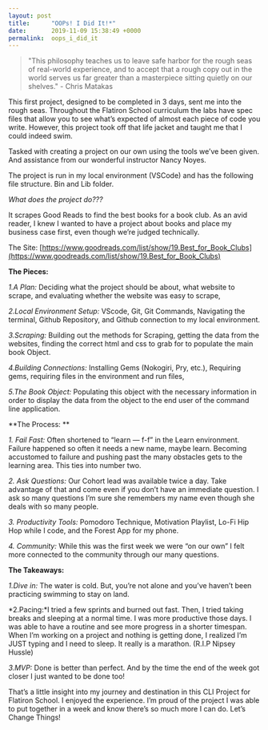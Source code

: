 ```yaml
---
layout: post
title:      "OOPs! I Did It!*"
date:       2019-11-09 15:38:49 +0000
permalink:  oops_i_did_it
---
```


> "This philosophy teaches us to leave safe harbor for the rough seas of real-world experience, and to accept that a rough copy out in the world serves us far greater than a masterpiece sitting quietly on our shelves." - Chris Matakas


This first project, designed to be completed in 3 days, sent me into the rough seas. Throughout the Flatiron School curriculum the labs have spec files that allow you to see what’s expected of almost each piece of code you write. However, this project took off that life jacket and taught me that I could indeed swim.

Tasked with creating a project on our own using the tools we’ve been given. And assistance from our wonderful instructor Nancy Noyes.

The project is run in my local environment (VSCode) and has the following file structure. Bin and Lib folder.

*What does the project do???*

It scrapes Good Reads to find the best books for a book club. As an avid reader, I knew I wanted to have a project about books and place my business case first, even though we’re judged technically.

The Site: [https://www.goodreads.com/list/show/19.Best_for_Book_Clubs](https://www.goodreads.com/list/show/19.Best_for_Book_Clubs)

**The Pieces:**

*1.A Plan:* Deciding what the project should be about, what website to scrape, and evaluating whether the website was easy to scrape,

*2.Local Environment Setup:* VScode, Git, Git Commands, Navigating the terminal, Github Repository, and Github connection to my local environment.

*3.Scraping:* Building out the methods for Scraping, getting the data from the websites, finding the correct html and css to grab for to populate the main book Object.

*4.Building Connections:* Installing Gems (Nokogiri, Pry, etc.), Requiring gems, requiring files in the environment and run files,

*5.The Book Object:* Populating this object with the necessary information in order to display the data from the object to the end user of the command line application.

**The Process: **

*1. Fail Fast:* Often shortened to “learn — f-f” in the Learn environment. Failure happened so often it needs a new name, maybe learn. Becoming accustomed to failure and pushing past the many obstacles gets to the learning area. This ties into number two.

*2. Ask Questions:* Our Cohort lead was available twice a day. Take advantage of that and come even if you don’t have an immediate question. I ask so many questions I’m sure she remembers my name even though she deals with so many people.

*3. Productivity Tools:* Pomodoro Technique, Motivation Playlist, Lo-Fi Hip Hop while I code, and the Forest App for my phone.

*4. Community:* While this was the first week we were “on our own” I felt more connected to the community through our many questions. 

**The Takeaways:**

*1.Dive in:* The water is cold. But, you’re not alone and you’ve haven’t been practicing swimming to stay on land.

*2.Pacing:*I tried a few sprints and burned out fast. Then, I tried taking breaks and sleeping at a normal time. I was more productive those days. I was able to have a routine and see more progress in a shorter timespan. When I’m working on a project and nothing is getting done, I realized I’m JUST typing and I need to sleep. It really is a marathon. (R.I.P Nipsey Hussle)

*3.MVP:* Done is better than perfect. And by the time the end of the week got closer I just wanted to be done too!

That’s a little insight into my journey and destination in this CLI Project for Flatiron School. I enjoyed the experience. I’m proud of the project I was able to put together in a week and know there’s so much more I can do. Let’s Change Things!








